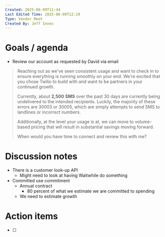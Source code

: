 ```yaml
---
Created: 2025-06-09T11:44
Last Edited Time: 2025-06-09T12:19
Type: Vendor Meet
Created By: Jeff Innes
---
```

# Goals / agenda

- Review our account as requested by David via email

> Reaching out as we've seen consistent usage and want to check in to ensure everything is running smoothly on your end. We're excited that you chose Twilio to build with and want to be partners in your continued growth.
> 
> Currently, about **2,500** **SMS** over the past 30 days are currently being undelivered to the intended recipients. Luckily, the majority of these errors are 30003 or 30005, which are simply attempts to send SMS to landlines or incorrect numbers.
> 
> Additionally, at the level your usage is at, we can move to volume-based pricing that will result in substantial savings moving forward.
> 
> When would you have time to connect and review this with me?

# Discussion notes

- There is a customer look-up API
    - Might need to look at having Waitwhile do something
- Committed use commitment
    - Annual contract
        - 80 percent of what we estimate we are committed to spending
    - We need to estimate growth

# Action items

- [ ]